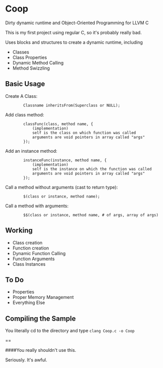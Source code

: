 # Coop
Dirty dynamic runtime and Object-Oriented Programming for LLVM C

This is my first project using regular C, so it's probably really bad.

Uses blocks and structures to create a dynamic runtime, including
 - Classes
 - Class Properties
 - Dynamic Method Calling
 - Method Swizzling
 
Basic Usage
----

	
Create A Class: 

			Classname inheritsFrom(Superclass or NULL);

Add class method:

 			classFunc(class, method name, {
				(implementation)
 				self is the class on which function was called
 				arguments are void pointers in array called "args"
 			});
 
Add an instance method:
 
 			instanceFunc(instance, method name, {
				(implementation)
 				self is the instance on which the function was called
 				arguments are void pointers in array called "args"
  			});
 
Call a method without arguments (cast to return type):

 			$(class or instance, method name);
 
Call a method with arguments:

 			$$(class or instance, method name, # of args, array of args)

Working
---
 - Class creation
 - Function creation
 - Dynamic Function Calling
 - Function Arguments
 - Class Instances

To Do
---
 - Properties
 - Proper Memory Management
 - Everything Else
 
Compiling the Sample
---

  You literally cd to the directory and type `clang Coop.c -o Coop`

== 

####You really shouldn't use this.

Seriously. It's awful.
